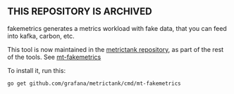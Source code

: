## THIS REPOSITORY IS ARCHIVED

fakemetrics generates a metrics workload with fake data, that you can feed into kafka, carbon, etc.

This tool is now maintained in the [metrictank repository](https://github.com/grafana/metrictank/),
as part of the rest of the tools. See [mt-fakemetrics](https://github.com/grafana/metrictank/tree/master/cmd/mt-fakemetrics)

To install it, run this:

```
go get github.com/grafana/metrictank/cmd/mt-fakemetrics
```
